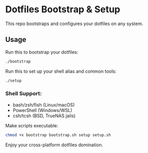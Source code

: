 # Dotfiles Bootstrap & Setup

This repo bootstraps and configures your dotfiles on any system.

## Usage

Run this to bootstrap your dotfiles:
```bash
./bootstrap
```

Run this to set up your shell alias and common tools:
```bash
./setup
```

### Shell Support:
- bash/zsh/fish (Linux/macOS)
- PowerShell (Windows/WSL)
- csh/tcsh (BSD, TrueNAS jails)

Make scripts executable:
```bash
chmod +x bootstrap bootstrap.sh setup setup.sh
```

Enjoy your cross-platform dotfiles domination.
